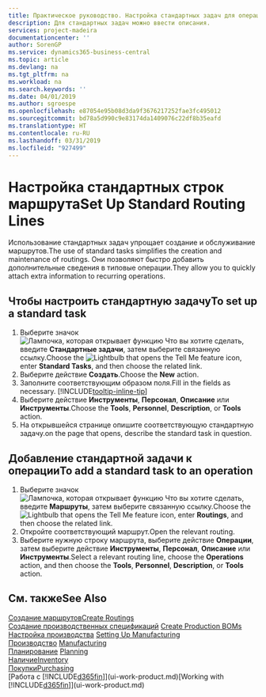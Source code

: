 ```yaml
---
title: Практическое руководство. Настройка стандартных задач для операций | Документы Майкрософт
description: Для стандартных задач можно ввести описания.
services: project-madeira
documentationcenter: ''
author: SorenGP
ms.service: dynamics365-business-central
ms.topic: article
ms.devlang: na
ms.tgt_pltfrm: na
ms.workload: na
ms.search.keywords: ''
ms.date: 04/01/2019
ms.author: sgroespe
ms.openlocfilehash: e87054e95b08d3da9f3676217252fae3fc495012
ms.sourcegitcommit: bd78a5d990c9e83174da1409076c22df8b35eafd
ms.translationtype: HT
ms.contentlocale: ru-RU
ms.lasthandoff: 03/31/2019
ms.locfileid: "927499"
---
```

# <a name="set-up-standard-routing-lines"></a><span data-ttu-id="2a8ba-103">Настройка стандартных строк маршрута</span><span class="sxs-lookup"><span data-stu-id="2a8ba-103">Set Up Standard Routing Lines</span></span>
<span data-ttu-id="2a8ba-104">Использование стандартных задач упрощает создание и обслуживание маршрутов.</span><span class="sxs-lookup"><span data-stu-id="2a8ba-104">The use of standard tasks simplifies the creation and maintenance of routings.</span></span> <span data-ttu-id="2a8ba-105">Они позволяют быстро добавить дополнительные сведения в типовые операции.</span><span class="sxs-lookup"><span data-stu-id="2a8ba-105">They allow you to quickly attach extra information to recurring operations.</span></span>

## <a name="to-set-up-a-standard-task"></a><span data-ttu-id="2a8ba-106">Чтобы настроить стандартную задачу</span><span class="sxs-lookup"><span data-stu-id="2a8ba-106">To set up a standard task</span></span>
1. <span data-ttu-id="2a8ba-107">Выберите значок ![Лампочка, которая открывает функцию Что вы хотите сделать](media/ui-search/search_small.png "Что вы хотите сделать"), введите **Стандартные задачи**, затем выберите связанную ссылку.</span><span class="sxs-lookup"><span data-stu-id="2a8ba-107">Choose the ![Lightbulb that opens the Tell Me feature](media/ui-search/search_small.png "Tell me what you want to do") icon, enter **Standard Tasks**, and then choose the related link.</span></span>
2. <span data-ttu-id="2a8ba-108">Выберите действие **Создать**.</span><span class="sxs-lookup"><span data-stu-id="2a8ba-108">Choose the **New** action.</span></span>
3. <span data-ttu-id="2a8ba-109">Заполните соответствующим образом поля.</span><span class="sxs-lookup"><span data-stu-id="2a8ba-109">Fill in the fields as necessary.</span></span> [!INCLUDE[tooltip-inline-tip](includes/tooltip-inline-tip_md.md)]
4. <span data-ttu-id="2a8ba-110">Выберите действие **Инструменты**, **Персонал**, **Описание** или **Инструменты**.</span><span class="sxs-lookup"><span data-stu-id="2a8ba-110">Choose the **Tools**, **Personnel**, **Description**, or **Tools** action.</span></span>
5. <span data-ttu-id="2a8ba-111">На открывшейся странице опишите соответствующую стандартную задачу.</span><span class="sxs-lookup"><span data-stu-id="2a8ba-111">on the page that opens, describe the standard task in question.</span></span>

## <a name="to-add-a-standard-task-to-an-operation"></a><span data-ttu-id="2a8ba-112">Добавление стандартной задачи к операции</span><span class="sxs-lookup"><span data-stu-id="2a8ba-112">To add a standard task to an operation</span></span>
1. <span data-ttu-id="2a8ba-113">Выберите значок ![Лампочка, которая открывает функцию Что вы хотите сделать](media/ui-search/search_small.png "Что вы хотите сделать"), введите **Маршруты**, затем выберите связанную ссылку.</span><span class="sxs-lookup"><span data-stu-id="2a8ba-113">Choose the ![Lightbulb that opens the Tell Me feature](media/ui-search/search_small.png "Tell me what you want to do") icon, enter **Routings**, and then choose the related link.</span></span>
2. <span data-ttu-id="2a8ba-114">Откройте соответствующий маршрут.</span><span class="sxs-lookup"><span data-stu-id="2a8ba-114">Open the relevant routing.</span></span>
3. <span data-ttu-id="2a8ba-115">Выберите нужную строку маршрута, выберите действие **Операции**, затем выберите действие **Инструменты**, **Персонал**, **Описание** или **Инструменты**.</span><span class="sxs-lookup"><span data-stu-id="2a8ba-115">Select a relevant routing line, choose the **Operations** action, and then choose the **Tools**, **Personnel**, **Description**, or **Tools** action.</span></span>

## <a name="see-also"></a><span data-ttu-id="2a8ba-116">См. также</span><span class="sxs-lookup"><span data-stu-id="2a8ba-116">See Also</span></span>  
[<span data-ttu-id="2a8ba-117">Создание маршрутов</span><span class="sxs-lookup"><span data-stu-id="2a8ba-117">Create Routings</span></span>](production-how-to-create-routings.md)  
<span data-ttu-id="2a8ba-118">[Создание производственных спецификаций](production-how-to-create-production-boms.md)   </span><span class="sxs-lookup"><span data-stu-id="2a8ba-118">[Create Production BOMs](production-how-to-create-production-boms.md)   </span></span>  
<span data-ttu-id="2a8ba-119">[Настройка производства](production-configure-production-processes.md) </span><span class="sxs-lookup"><span data-stu-id="2a8ba-119">[Setting Up Manufacturing](production-configure-production-processes.md) </span></span>  
<span data-ttu-id="2a8ba-120">[Производство](production-manage-manufacturing.md)  </span><span class="sxs-lookup"><span data-stu-id="2a8ba-120">[Manufacturing](production-manage-manufacturing.md)  </span></span>  
<span data-ttu-id="2a8ba-121">[Планирование](production-planning.md) </span><span class="sxs-lookup"><span data-stu-id="2a8ba-121">[Planning](production-planning.md) </span></span>  
[<span data-ttu-id="2a8ba-122">Наличие</span><span class="sxs-lookup"><span data-stu-id="2a8ba-122">Inventory</span></span>](inventory-manage-inventory.md)  
[<span data-ttu-id="2a8ba-123">Покупки</span><span class="sxs-lookup"><span data-stu-id="2a8ba-123">Purchasing</span></span>](purchasing-manage-purchasing.md)  
<span data-ttu-id="2a8ba-124">[Работа с [!INCLUDE[d365fin](includes/d365fin_md.md)]](ui-work-product.md)</span><span class="sxs-lookup"><span data-stu-id="2a8ba-124">[Working with [!INCLUDE[d365fin](includes/d365fin_md.md)]](ui-work-product.md)</span></span>  
